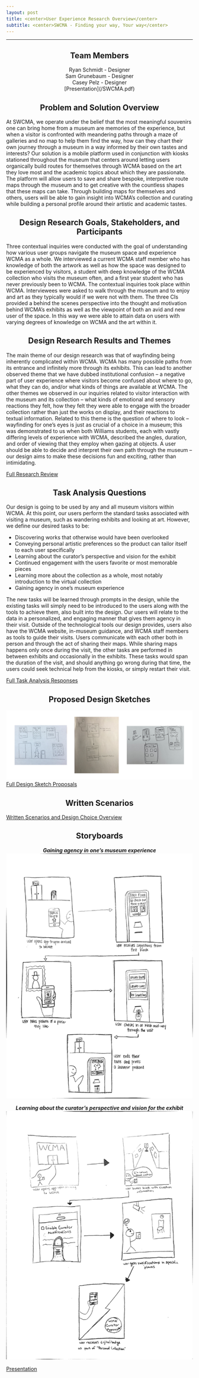 ```yaml
---
layout: post
title: <center>User Experience Research Overview</center>
subtitle: <center>SWCMA - Finding your way, Your way</center>
---
```


***

## <center>Team Members</center> 
<center>Ryan Schmidt - Designer</center> 
<center>Sam Grunebaum - Designer</center>
<center>Casey Pelz - Designer</center>

<center>[Presentation](/SWCMA.pdf)</center>


## <center>Problem and Solution Overview</center>
At SWCMA, we operate under the belief that the most meaningful souvenirs one can bring home from a museum are memories of the experience, but when a visitor is confronted with meandering paths through a maze of galleries and no map to help them find the way, how can they chart their own journey through a museum in a way informed by their own tastes and interests? Our solution is a mobile platform used in conjunction with kiosks stationed throughout the museum that centers around letting users organically build routes for themselves through WCMA based on the art they love most and the academic topics about which they are passionate. The platform will allow users to save and share bespoke, interpretive route maps through the museum and to get creative with the countless shapes that these maps can take. Through building maps for themselves and others, users will be able to gain insight into WCMA’s collection and curating while building a personal profile around their artistic and academic tastes.

## <center>Design Research Goals, Stakeholders, and Participants</center>
Three contextual inquiries were conducted with the goal of understanding how various user groups navigate the museum space and experience WCMA as a whole. We interviewed a current WCMA staff member who has knowledge of both the artwork as well as how the space was designed to be experienced by visitors, a student with deep knowledge of the WCMA collection who visits the museum often, and a first year student who has never previously been to WCMA. The contextual inquiries took place within WCMA.  Interviewees were asked to walk through the museum and to enjoy and art as they typically would if we were not with them. The three CIs provided a behind the scenes perspective into the thought and motivation behind WCMA’s exhibits as well as the viewpoint of both an avid and new user of the space. In this way we were able to attain data on users with varying degrees of knowledge on WCMA and the art within it.

## <center>Design Research Results and Themes</center>
The main theme of our design research was that of wayfinding being inherently complicated within WCMA. WCMA has many possible paths from its entrance and infinitely more through its exhibits. This can lead to another observed theme that we have dubbed institutional confusion – a negative part of user experience where visitors become confused about where to go, what they can do, and/or what kinds of things are available at WCMA.  The other themes we observed in our inquiries related to visitor interaction with the museum and its collection – what kinds of emotional and sensory reactions they felt, how they felt they were able to engage with the broader collection rather than just the works on display, and their reactions to textual information. Related to this theme is the question of where to look – wayfinding for one’s eyes is just as crucial of a choice in a museum; this was demonstrated to us when both Williams students, each with vastly differing levels of experience with WCMA, described the angles, duration, and order of viewing that they employ when gazing at objects.  A user should be able to decide and interpret their own path through the museum – our design aims to make these decisions fun and exciting, rather than intimidating.

[Full Research Review](https://cmpelz.github.io/2018-10-04-contextual_inquiry_review/ "Contextual Inquiry Review")

## <center>Task Analysis Questions</center> 
Our design is going to be used by any and all museum visitors within WCMA. At this point, our users perform the standard tasks associated with visiting a museum, such as wandering exhibits and looking at art. However, we define our desired tasks to be:  
* Discovering works that otherwise would have been overlooked
* Conveying personal artistic preferences so the product can tailor itself to each user specifically
* Learning about the curator’s perspective and vision for the exhibit
* Continued engagement with the users favorite or most memorable pieces
* Learning more about the collection as a whole, most notably introduction to the virtual collection
* Gaining agency in one’s museum experience  

The new tasks will be learned through prompts in the design, while the existing tasks will simply need to be introduced to the users along with the tools to achieve them, also built into the design. Our users will relate to the data in a personalized, and engaging manner that gives them agency in their visit. Outside of the technological tools our design provides, users also have the WCMA website, in-museum guidance, and WCMA staff members as tools to guide their visits. Users communicate with each other both in person and through the act of sharing their maps. While sharing maps happens only once during the visit, the other tasks are performed in between exhibits and occasionally in the exhibits. These tasks would span the duration of the visit, and should anything go wrong during that time, the users could seek technical help from the kiosks, or simply restart their visit.

[Full Task Analysis Responses](https://cmpelz.github.io/2018-10-04-contextual_inquiry_review/ "Contextual Inquiry Review")

## <center>Proposed Design Sketches</center>  
![Design Sketches](/img/threePics.png)
[Full Design Sketch Proposals](https://cmpelz.github.io/2018-10-15-task_review/ "Task Review")

## <center>Written Scenarios</center>

[Written Scenarios and Design Choice Overview](https://cmpelz.github.io/2018-10-22-project_design/)

## <center>Storyboards</center>

**_<center>Gaining agency in one’s museum experience</center>_**
![Agency](/img/agencyStoryBoard.jpg)

**_<center>Learning about the curator’s perspective and vision for the exhibit</center>_**
![Curator](/img/curatorStoryBoard.jpg)


[Presentation](https://docs.google.com/presentation/d/1oWiwLf0rZ-Ho3a4iExT3bXIJTJN1SH5KF1KV_SyaG-g/edit#slide=id.p)
